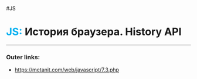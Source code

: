 #JS
# <font color="#00b0f0">JS:</font> История браузера. History API
---
### Outer links:
- https://metanit.com/web/javascript/7.3.php